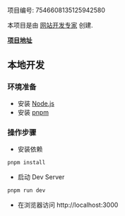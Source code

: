 # 

项目编号: 7546608135125942580

本项目是由 [网站开发专家](https://space.coze.cn/) 创建.

[**项目地址**](https://space.coze.cn/task/7546608135125942580)

## 本地开发

### 环境准备

- 安装 [Node.js](https://nodejs.org/en)
- 安装 [pnpm](https://pnpm.io/installation)

### 操作步骤

- 安装依赖

```sh
pnpm install
```

- 启动 Dev Server

```sh
pnpm run dev
```

- 在浏览器访问 http://localhost:3000

